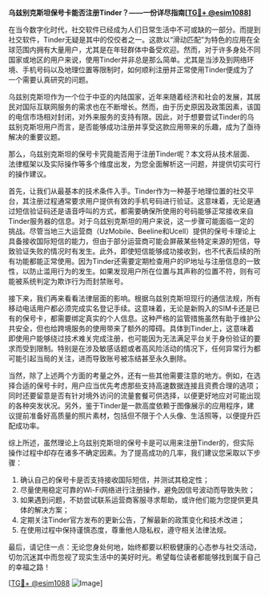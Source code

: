 **乌兹别克斯坦保号卡能否注册Tinder？——一份详尽指南[[TG💪+ @esim1088](https://t.me/s/esim1088)]**

在当今数字化时代，社交软件已经成为人们日常生活中不可或缺的一部分。而提到社交软件，Tinder无疑是其中的佼佼者之一。这款以“滑动匹配”为特色的应用在全球范围内拥有大量用户，尤其是在年轻群体中备受欢迎。然而，对于许多身处不同国家或地区的用户来说，使用Tinder并非总是那么简单。尤其是当涉及到网络环境、手机号码以及地理位置等限制时，如何顺利注册并正常使用Tinder便成为了一个需要认真研究的问题。

乌兹别克斯坦作为一个位于中亚的内陆国家，近年来随着经济和社会的发展，其居民对国际互联网服务的需求也在不断增长。然而，由于历史原因及政策因素，该国的电信市场相对封闭，对外来服务的支持有限。因此，对于想要尝试Tinder的乌兹别克斯坦用户而言，是否能够成功注册并享受这款应用带来的乐趣，成为了亟待解决的重要议题。

那么，乌兹别克斯坦的保号卡究竟能否用于注册Tinder呢？本文将从技术层面、法律框架以及实际操作等多个维度出发，为您全面解析这一问题，并提供切实可行的操作建议。

首先，让我们从最基本的技术条件入手。Tinder作为一种基于地理位置的社交平台，其注册过程通常要求用户提供有效的手机号码进行验证。这意味着，无论是通过短信验证码还是语音呼叫的方式，都需要确保所使用的号码能够正常接收来自Tinder服务器的信息。对于乌兹别克斯坦的用户来说，这一步骤可能面临一定的挑战。尽管当地三大运营商（UzMobile、Beeline和Ucell）提供的保号卡理论上具备接收国际短信的能力，但由于部分运营商可能会屏蔽某些特定来源的短信，导致验证失败的情况时有发生。此外，即使短信能够成功接收到，也不代表后续的所有功能都能正常使用。因为Tinder还需要定期检查用户的IP地址与注册信息的一致性，以防止滥用行为的发生。如果发现用户所在位置与其声称的位置不符，则有可能被系统判定为欺诈行为而封禁账号。

接下来，我们再来看看法律层面的影响。根据乌兹别克斯坦现行的通信法规，所有移动电话用户都必须完成实名登记手续。这意味着，无论是新购入的SIM卡还是已有的保号卡，都需要绑定真实的个人信息。这种严格的监管措施虽然有助于维护公共安全，但也给跨境服务的使用带来了额外的障碍。具体到Tinder上，这意味着即使用户能够绕过技术难关完成注册，也可能因为无法满足平台关于身份验证的要求而受到限制。特别是在涉及敏感话题或者高风险活动的情况下，任何异常行为都可能引起当局的关注，进而导致账号被冻结甚至永久删除。

当然，除了上述两个方面的考量之外，还有一些其他需要注意的地方。例如，在选择合适的保号卡时，用户应当优先考虑那些支持高速数据连接且资费合理的选项；同时还要留意是否有针对境外访问的流量套餐可供选择，以便更好地应对可能出现的各种突发状况。另外，鉴于Tinder是一款高度依赖于图像展示的应用程序，建议提前准备好高质量的照片素材，包括但不限于个人头像、生活照等，以便提升匹配成功率。

综上所述，虽然理论上乌兹别克斯坦的保号卡是可以用来注册Tinder的，但实际操作过程中却存在诸多不确定因素。为了提高成功的几率，我们建议您采取以下步骤：

1. 确认自己的保号卡是否支持接收国际短信，并测试其稳定性；
2. 尽量使用稳定可靠的Wi-Fi网络进行注册操作，避免因信号波动而导致失败；
3. 如果遇到问题，不妨尝试联系运营商客服寻求帮助，或许他们能为您提供更具体的解决方案；
4. 定期关注Tinder官方发布的更新公告，了解最新的政策变化和技术改进；
5. 在使用过程中保持谨慎态度，尊重他人隐私权，遵守相关法律法规。

最后，请记住一点：无论您身处何地，始终都要以积极健康的心态参与社交活动，切勿沉迷其中而忽视了现实生活中的美好时光。希望每位读者都能够找到属于自己的幸福之路！

[[TG💪+ @esim1088](https://t.me/s/esim1088) ![Image](https://i.postimg.cc/4NQfJmqS/Snipaste-2025-05-13-00-14-12.png)]